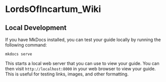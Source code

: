 # LordsOfIncartum_Wiki

## Local Development
If you have MkDocs installed, you can test your guide locally by running the following command:

    mkdocs serve

This starts a local web server that you can use to view your guide. You can then visit `http://localhost:8000` in your web browser to view your guide. This is useful for testing links, images, and other formatting.
